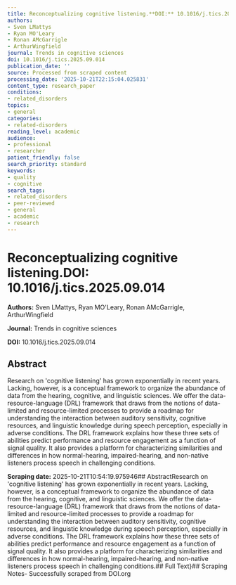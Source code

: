 ```yaml
---
title: Reconceptualizing cognitive listening.**DOI:** 10.1016/j.tics.2025.09.014
authors:
- Sven LMattys
- Ryan MO'Leary
- Ronan AMcGarrigle
- ArthurWingfield
journal: Trends in cognitive sciences
doi: 10.1016/j.tics.2025.09.014
publication_date: ''
source: Processed from scraped content
processing_date: '2025-10-21T22:15:04.025831'
content_type: research_paper
conditions:
- related_disorders
topics:
- general
categories:
- related-disorders
reading_level: academic
audience:
- professional
- researcher
patient_friendly: false
search_priority: standard
keywords:
- quality
- cognitive
search_tags:
- related_disorders
- peer-reviewed
- general
- academic
- research
---
```


# Reconceptualizing cognitive listening.**DOI:** 10.1016/j.tics.2025.09.014

**Authors:** Sven LMattys, Ryan MO'Leary, Ronan AMcGarrigle, ArthurWingfield

**Journal:** Trends in cognitive sciences

**DOI:** 10.1016/j.tics.2025.09.014

## Abstract

Research on 'cognitive listening' has grown exponentially in recent years. Lacking, however, is a conceptual framework to organize the abundance of data from the hearing, cognitive, and linguistic sciences. We offer the data-resource-language (DRL) framework that draws from the notions of data-limited and resource-limited processes to provide a roadmap for understanding the interaction between auditory sensitivity, cognitive resources, and linguistic knowledge during speech perception, especially in adverse conditions. The DRL framework explains how these three sets of abilities predict performance and resource engagement as a function of signal quality. It also provides a platform for characterizing similarities and differences in how normal-hearing, impaired-hearing, and non-native listeners process speech in challenging conditions.

**Scraping date:** 2025-10-21T10:54:19.975946## AbstractResearch on 'cognitive listening' has grown exponentially in recent years. Lacking, however, is a conceptual framework to organize the abundance of data from the hearing, cognitive, and linguistic sciences. We offer the data-resource-language (DRL) framework that draws from the notions of data-limited and resource-limited processes to provide a roadmap for understanding the interaction between auditory sensitivity, cognitive resources, and linguistic knowledge during speech perception, especially in adverse conditions. The DRL framework explains how these three sets of abilities predict performance and resource engagement as a function of signal quality. It also provides a platform for characterizing similarities and differences in how normal-hearing, impaired-hearing, and non-native listeners process speech in challenging conditions.## Full Text}## Scraping Notes- Successfully scraped from DOI.org